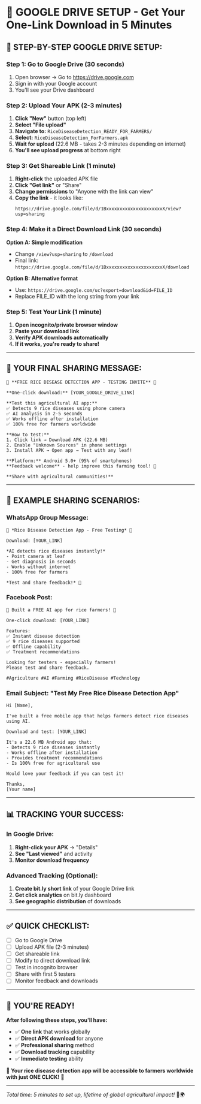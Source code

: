 # 📱 GOOGLE DRIVE SETUP - Get Your One-Link Download in 5 Minutes

## 🎯 **STEP-BY-STEP GOOGLE DRIVE SETUP:**

### **Step 1: Go to Google Drive (30 seconds)**
1. Open browser → Go to https://drive.google.com
2. Sign in with your Google account
3. You'll see your Drive dashboard

### **Step 2: Upload Your APK (2-3 minutes)**
1. **Click "New"** button (top left)
2. **Select "File upload"**
3. **Navigate to:** `RiceDiseaseDetection_READY_FOR_FARMERS/`
4. **Select:** `RiceDiseaseDetection_ForFarmers.apk`
5. **Wait for upload** (22.6 MB - takes 2-3 minutes depending on internet)
6. **You'll see upload progress** at bottom right

### **Step 3: Get Shareable Link (1 minute)**
1. **Right-click** the uploaded APK file
2. **Click "Get link"** or "Share"
3. **Change permissions** to "Anyone with the link can view"
4. **Copy the link** - it looks like:
   ```
   https://drive.google.com/file/d/1BxxxxxxxxxxxxxxxxxxxxxX/view?usp=sharing
   ```

### **Step 4: Make it a Direct Download Link (30 seconds)**
**Option A: Simple modification**
- Change `/view?usp=sharing` to `/download`
- Final link: `https://drive.google.com/file/d/1BxxxxxxxxxxxxxxxxxxxxxX/download`

**Option B: Alternative format**
- Use: `https://drive.google.com/uc?export=download&id=FILE_ID`
- Replace FILE_ID with the long string from your link

### **Step 5: Test Your Link (1 minute)**
1. **Open incognito/private browser window**
2. **Paste your download link**
3. **Verify APK downloads automatically**
4. **If it works, you're ready to share!**

---

## 📱 **YOUR FINAL SHARING MESSAGE:**

```
🌾 **FREE RICE DISEASE DETECTION APP - TESTING INVITE** 📱

**One-click download:** [YOUR_GOOGLE_DRIVE_LINK]

**Test this agricultural AI app:**
✅ Detects 9 rice diseases using phone camera
✅ AI analysis in 2-5 seconds
✅ Works offline after installation
✅ 100% free for farmers worldwide

**How to test:**
1. Click link → Download APK (22.6 MB)
2. Enable "Unknown Sources" in phone settings
3. Install APK → Open app → Test with any leaf!

**Platform:** Android 5.0+ (95% of smartphones)
**Feedback welcome** - help improve this farming tool! 🌾

**Share with agricultural communities!**
```

---

## 🔗 **EXAMPLE SHARING SCENARIOS:**

### **WhatsApp Group Message:**
```
🌾 *Rice Disease Detection App - Free Testing* 📱

Download: [YOUR_LINK]

*AI detects rice diseases instantly!*
- Point camera at leaf
- Get diagnosis in seconds
- Works without internet
- 100% free for farmers

*Test and share feedback!* 🌾
```

### **Facebook Post:**
```
🌾 Built a FREE AI app for rice farmers! 📱

One-click download: [YOUR_LINK]

Features:
✅ Instant disease detection
✅ 9 rice diseases supported
✅ Offline capability
✅ Treatment recommendations

Looking for testers - especially farmers! 
Please test and share feedback.

#Agriculture #AI #Farming #RiceDisease #Technology
```

### **Email Subject: "Test My Free Rice Disease Detection App"**
```
Hi [Name],

I've built a free mobile app that helps farmers detect rice diseases using AI. 

Download and test: [YOUR_LINK]

It's a 22.6 MB Android app that:
- Detects 9 rice diseases instantly
- Works offline after installation
- Provides treatment recommendations
- Is 100% free for agricultural use

Would love your feedback if you can test it!

Thanks,
[Your name]
```

---

## 📊 **TRACKING YOUR SUCCESS:**

### **In Google Drive:**
1. **Right-click your APK** → "Details"
2. **See "Last viewed"** and activity
3. **Monitor download frequency**

### **Advanced Tracking (Optional):**
1. **Create bit.ly short link** of your Google Drive link
2. **Get click analytics** on bit.ly dashboard
3. **See geographic distribution** of downloads

---

## ✅ **QUICK CHECKLIST:**

- [ ] Go to Google Drive
- [ ] Upload APK file (2-3 minutes)
- [ ] Get shareable link
- [ ] Modify to direct download link
- [ ] Test in incognito browser
- [ ] Share with first 5 testers
- [ ] Monitor feedback and downloads

---

## 🎉 **YOU'RE READY!**

**After following these steps, you'll have:**
- ✅ **One link** that works globally
- ✅ **Direct APK download** for anyone
- ✅ **Professional sharing** method
- ✅ **Download tracking** capability
- ✅ **Immediate testing** ability

**🌾 Your rice disease detection app will be accessible to farmers worldwide with just ONE CLICK! 🚀**

---

*Total time: 5 minutes to set up, lifetime of global agricultural impact!* 📱🌍